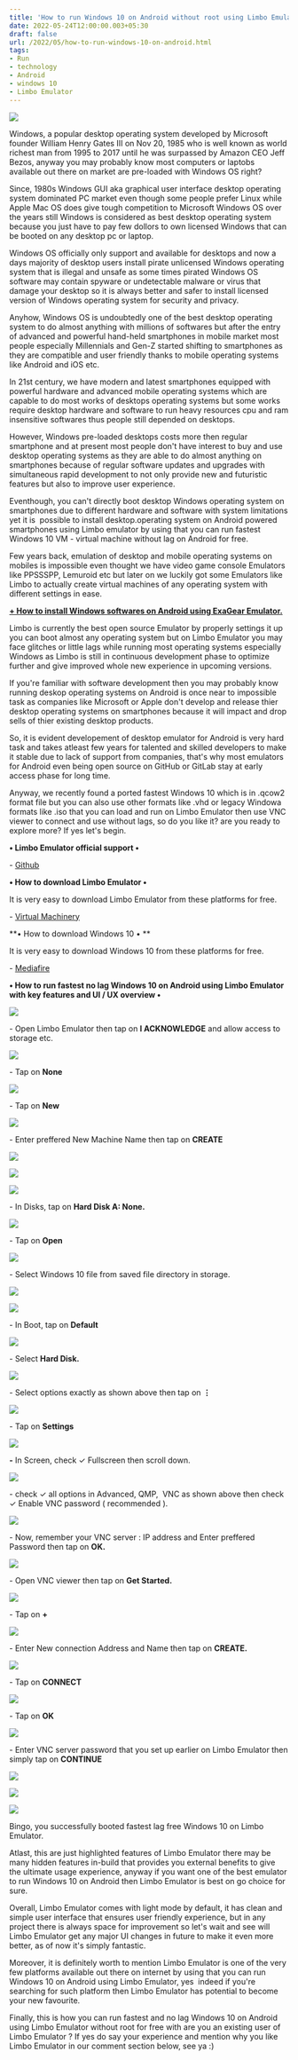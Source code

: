 ```yaml
---
title: 'How to run Windows 10 on Android without root using Limbo Emulator.'
date: 2022-05-24T12:00:00.003+05:30
draft: false
url: /2022/05/how-to-run-windows-10-on-android.html
tags: 
- Run
- technology
- Android
- windows 10
- Limbo Emulator
---
```


 [![](https://lh3.googleusercontent.com/-16LeWOa2cXc/Yo0a70FSHQI/AAAAAAAALLM/lje4KqU3rI4_9dC58Ppn1jTfJag1rioJQCNcBGAsYHQ/s1600/1653414633628631-0.png)](https://lh3.googleusercontent.com/-16LeWOa2cXc/Yo0a70FSHQI/AAAAAAAALLM/lje4KqU3rI4_9dC58Ppn1jTfJag1rioJQCNcBGAsYHQ/s1600/1653414633628631-0.png) 

  

Windows, a popular desktop operating system developed by Microsoft founder William Henry Gates III on Nov 20, 1985 who is well known as world richest man from 1995 to 2017 until he was surpassed by Amazon CEO Jeff Bezos, anyway you may probably know most computers or laptobs available out there on market are pre-loaded with Windows OS right?

  

Since, 1980s Windows GUI aka graphical user interface desktop operating system dominated PC market even though some people prefer Linux while Apple Mac OS does give tough competition to Microsoft Windows OS over the years still Windows is considered as best desktop operating system because you just have to pay few dollors to own licensed Windows that can be booted on any desktop pc or laptop.

  

Windows OS officially only support and available for desktops and now a days majority of desktop users install pirate unlicensed Windows operating system that is illegal and unsafe as some times pirated Windows OS software may contain spyware or undetectable malware or virus that damage your desktop so it is always better and safer to install licensed version of Windows operating system for security and privacy.

  

Anyhow, Windows OS is undoubtedly one of the best desktop operating system to do almost anything with millions of softwares but after the entry of advanced and powerful hand-held smartphones in mobile market most people especially Millennials and Gen-Z started shifting to smartphones as they are compatible and user friendly thanks to mobile operating systems like Android and iOS etc.

  

In 21st century, we have modern and latest smartphones equipped with powerful hardware and advanced mobile operating systems which are capable to do most works of desktops operating systems but some works require desktop hardware and software to run heavy resources cpu and ram insensitive softwares thus people still depended on desktops.

  

However, Windows pre-loaded desktops costs more then regular smartphone and at present most people don't have interest to buy and use desktop operating systems as they are able to do almost anything on smartphones because of regular software updates and upgrades with simultaneous rapid development to not only provide new and futuristic features but also to improve user experience.

  

Eventhough, you can't directly boot desktop Windows operating system on smartphones due to different hardware and software with system limitations yet it is  possible to install desktop.operating system on Android powered smartphones using Limbo emulator by using that you can run fastest Windows 10 VM - virtual machine without lag on Android for free.

  

Few years back, emulation of desktop and mobile operating systems on mobiles is impossible even thought we have video game console Emulators like PPSSSPP, Lemuroid etc but later on we luckily got some Emulators like Limbo to actually create virtual machines of any operating system with different settings in ease.

  

**[\+ How to install Windows softwares on Android using ExaGear Emulator.](https://www.techtracker.in/2022/05/how-to-install-windows-softwares-on.html)**

  

Limbo is currently the best open source Emulator by properly settings it up you can boot almost any operating system but on Limbo Emulator you may face glitches or little lags while running most operating systems especially Windows as Limbo is still in continuous development phase to optimize further and give improved whole new experience in upcoming versions.

  

If you're familiar with software development then you may probably know running deskop operating systems on Android is once near to impossible task as companies like Microsoft or Apple don't develop and release thier desktop operating systems on smartphones because it will impact and drop sells of thier existing desktop products.

  

So, it is evident developement of desktop emulator for Android is very hard task and takes atleast few years for talented and skilled developers to make it stable due to lack of support from companies, that's why most emulators for Android even being open source on GitHub or GitLab stay at early access phase for long time.

  

Anyway, we recently found a ported fastest Windows 10 which is in .qcow2 format file but you can also use other formats like .vhd or legacy Windowa formats like .iso that you can load and run on Limbo Emulator then use VNC viewer to connect and use without lags, so do you like it? are you ready to explore more? If yes let's begin.

  

**• Limbo Emulator official support •**

\- [Github](https://github.com/limboemu/limbo)

**• How to download Limbo Emulator •**

It is very easy to download Limbo Emulator from these platforms for free.

  

\- [Virtual Machinery](https://virtualmachinery.weebly.com/)

  

**• How to download Windows 10 • **

It is very easy to download Windows 10 from these platforms for free.

  

\- [Mediafire](https://www.mediafire.com/file/x207jy6tixxyvqv/Windows10.qcow2/file)

**• How to run fastest no lag Windows 10 on Android using Limbo Emulator with key features and UI / UX overview •**

 **[![](https://lh3.googleusercontent.com/-oBhmq0XqGFI/Yo1H48Qvt2I/AAAAAAAALNE/duA0OGraO4MNnPGbVnd6dCetvK0AY4--QCNcBGAsYHQ/s1600/1653426143727289-0.png)](https://lh3.googleusercontent.com/-oBhmq0XqGFI/Yo1H48Qvt2I/AAAAAAAALNE/duA0OGraO4MNnPGbVnd6dCetvK0AY4--QCNcBGAsYHQ/s1600/1653426143727289-0.png)** 

\- Open Limbo Emulator then tap on **I ACKNOWLEDGE** and allow access to storage etc.

 **[![](https://lh3.googleusercontent.com/-C9dnBMhf0Oc/Yo1H311s1cI/AAAAAAAALNA/JJZ7miByn88t2Qrc8ig2ufQaysqoCGWmACNcBGAsYHQ/s1600/1653426140255659-1.png)](https://lh3.googleusercontent.com/-C9dnBMhf0Oc/Yo1H311s1cI/AAAAAAAALNA/JJZ7miByn88t2Qrc8ig2ufQaysqoCGWmACNcBGAsYHQ/s1600/1653426140255659-1.png)** 

\- Tap on **None**

 **[![](https://lh3.googleusercontent.com/-scbLNPmj91Q/Yo1H2xvUEJI/AAAAAAAALM8/ZRLEsv9GY5AkOSMOxwYllo9cn66cwrDjQCNcBGAsYHQ/s1600/1653426136631834-2.png)](https://lh3.googleusercontent.com/-scbLNPmj91Q/Yo1H2xvUEJI/AAAAAAAALM8/ZRLEsv9GY5AkOSMOxwYllo9cn66cwrDjQCNcBGAsYHQ/s1600/1653426136631834-2.png)** 

\- Tap on **New**

 **[![](https://lh3.googleusercontent.com/-oLUwLXFCUyM/Yo1H2GzSL1I/AAAAAAAALM4/uvXTQmM6YbUczp0q7CSS_RiTXtzU0kmCwCNcBGAsYHQ/s1600/1653426132732878-3.png)](https://lh3.googleusercontent.com/-oLUwLXFCUyM/Yo1H2GzSL1I/AAAAAAAALM4/uvXTQmM6YbUczp0q7CSS_RiTXtzU0kmCwCNcBGAsYHQ/s1600/1653426132732878-3.png)** 

\- Enter preffered New Machine Name then tap on **CREATE**

 **[![](https://lh3.googleusercontent.com/-eR0ne_YVoyk/Yo1H1MRTKAI/AAAAAAAALM0/WskAcFhdbxkXcamKWhrtDk3lahahkPC_gCNcBGAsYHQ/s1600/1653426128779925-4.png)](https://lh3.googleusercontent.com/-eR0ne_YVoyk/Yo1H1MRTKAI/AAAAAAAALM0/WskAcFhdbxkXcamKWhrtDk3lahahkPC_gCNcBGAsYHQ/s1600/1653426128779925-4.png)** 

 [![](https://lh3.googleusercontent.com/-XpFvv0LmH8A/Yo1H0LquYBI/AAAAAAAALMw/tbhwWNRYgEU4Q01rWMMBOXSGID1LDmGEwCNcBGAsYHQ/s1600/1653426125297209-5.png)](https://lh3.googleusercontent.com/-XpFvv0LmH8A/Yo1H0LquYBI/AAAAAAAALMw/tbhwWNRYgEU4Q01rWMMBOXSGID1LDmGEwCNcBGAsYHQ/s1600/1653426125297209-5.png) 

  

 [![](https://lh3.googleusercontent.com/-FyF4lw2053w/Yo1HxPgBAvI/AAAAAAAALMs/1IgAoc1f8FoayalBSZCGJbP1vGcVhUMNgCNcBGAsYHQ/s1600/1653426112922962-6.png)](https://lh3.googleusercontent.com/-FyF4lw2053w/Yo1HxPgBAvI/AAAAAAAALMs/1IgAoc1f8FoayalBSZCGJbP1vGcVhUMNgCNcBGAsYHQ/s1600/1653426112922962-6.png) 

  

\- In Disks, tap on **Hard Disk A: None.**

 **[![](https://lh3.googleusercontent.com/-Q8U5-obg7Vc/Yo1HwBloFcI/AAAAAAAALMo/aQXQgBNe4CI5E3adD3qsNfYSm3repGjdQCNcBGAsYHQ/s1600/1653426109001789-7.png)](https://lh3.googleusercontent.com/-Q8U5-obg7Vc/Yo1HwBloFcI/AAAAAAAALMo/aQXQgBNe4CI5E3adD3qsNfYSm3repGjdQCNcBGAsYHQ/s1600/1653426109001789-7.png)** 

\- Tap on **Open**

  

 [![](https://lh3.googleusercontent.com/-v_KeShvB8q4/Yo1HvCsKe_I/AAAAAAAALMk/DteNgfHX0vQqmFPbbGB4SWlg9SCOVnb1QCNcBGAsYHQ/s1600/1653426105091152-8.png)](https://lh3.googleusercontent.com/-v_KeShvB8q4/Yo1HvCsKe_I/AAAAAAAALMk/DteNgfHX0vQqmFPbbGB4SWlg9SCOVnb1QCNcBGAsYHQ/s1600/1653426105091152-8.png) 

  

\- Select Windows 10 file from saved file directory in storage.

  

 [![](https://lh3.googleusercontent.com/-38p5Q_M3eCA/Yo1HuFC0p3I/AAAAAAAALMg/rRgJS48oWAgWKfD_WOu-wfdT9BxhJmRVwCNcBGAsYHQ/s1600/1653426101131751-9.png)](https://lh3.googleusercontent.com/-38p5Q_M3eCA/Yo1HuFC0p3I/AAAAAAAALMg/rRgJS48oWAgWKfD_WOu-wfdT9BxhJmRVwCNcBGAsYHQ/s1600/1653426101131751-9.png) 

  

 [![](https://lh3.googleusercontent.com/-Mi1PaTv3Gj4/Yo1HtMp9M8I/AAAAAAAALMc/_AMsNcw7-uwNrMBxnj5pcP0vbzJnJeW8ACNcBGAsYHQ/s1600/1653426096587322-10.png)](https://lh3.googleusercontent.com/-Mi1PaTv3Gj4/Yo1HtMp9M8I/AAAAAAAALMc/_AMsNcw7-uwNrMBxnj5pcP0vbzJnJeW8ACNcBGAsYHQ/s1600/1653426096587322-10.png) 

  

\- In Boot, tap on **Default**

 **[![](https://lh3.googleusercontent.com/-yUayyUeT2wI/Yo1HsFkU5HI/AAAAAAAALMY/nyuhB2suxKwK6tgWy19NfjZ8M2onILhhQCNcBGAsYHQ/s1600/1653426092588381-11.png)](https://lh3.googleusercontent.com/-yUayyUeT2wI/Yo1HsFkU5HI/AAAAAAAALMY/nyuhB2suxKwK6tgWy19NfjZ8M2onILhhQCNcBGAsYHQ/s1600/1653426092588381-11.png)** 

\- Select **Hard Disk.**

 **[![](https://lh3.googleusercontent.com/-GsbQz1rPlkw/Yo1HrPbq7DI/AAAAAAAALMU/Rzl6fCUCJqAx0N23e2SnY9gjLsXobtmsgCNcBGAsYHQ/s1600/1653426088672835-12.png)](https://lh3.googleusercontent.com/-GsbQz1rPlkw/Yo1HrPbq7DI/AAAAAAAALMU/Rzl6fCUCJqAx0N23e2SnY9gjLsXobtmsgCNcBGAsYHQ/s1600/1653426088672835-12.png)** 

\- Select options exactly as shown above then tap on **⋮**

  

 [![](https://lh3.googleusercontent.com/-P-nuUfPLmco/Yo1Hp7LBnXI/AAAAAAAALMQ/QzLxFX1btj04TqHb-trepnaz9KITuxf0gCNcBGAsYHQ/s1600/1653426083891008-13.png)](https://lh3.googleusercontent.com/-P-nuUfPLmco/Yo1Hp7LBnXI/AAAAAAAALMQ/QzLxFX1btj04TqHb-trepnaz9KITuxf0gCNcBGAsYHQ/s1600/1653426083891008-13.png) 

  

\- Tap on **Settings**

 **[![](https://lh3.googleusercontent.com/-jkKAjZztSnY/Yo1Ho26VS_I/AAAAAAAALMI/odbvGMJ8xacoGoLbLGRA8tTXH-Bu6LmLgCNcBGAsYHQ/s1600/1653426074620622-14.png)](https://lh3.googleusercontent.com/-jkKAjZztSnY/Yo1Ho26VS_I/AAAAAAAALMI/odbvGMJ8xacoGoLbLGRA8tTXH-Bu6LmLgCNcBGAsYHQ/s1600/1653426074620622-14.png)** 

**\-** In Screen, check ✓ Fullscreen then scroll down.

  

 [![](https://lh3.googleusercontent.com/-LyrjfFI1G-Q/Yo1HmpBN4GI/AAAAAAAALME/b9hYcoGZmIkpfumXJbn5pAeD0h74wG6bACNcBGAsYHQ/s1600/1653426063203019-15.png)](https://lh3.googleusercontent.com/-LyrjfFI1G-Q/Yo1HmpBN4GI/AAAAAAAALME/b9hYcoGZmIkpfumXJbn5pAeD0h74wG6bACNcBGAsYHQ/s1600/1653426063203019-15.png) 

  

\- check ✓ all options in Advanced, QMP,  VNC as shown above then check ✓ Enable VNC password ( recommended ).

  

 [![](https://lh3.googleusercontent.com/-_uwpjWMnifw/Yo1Hjk3ijvI/AAAAAAAALMA/KcybYKZ3LckQGq7T84v0E90X9XVfXnRPwCNcBGAsYHQ/s1600/1653426054065417-16.png)](https://lh3.googleusercontent.com/-_uwpjWMnifw/Yo1Hjk3ijvI/AAAAAAAALMA/KcybYKZ3LckQGq7T84v0E90X9XVfXnRPwCNcBGAsYHQ/s1600/1653426054065417-16.png) 

  

\- Now, remember your VNC server : IP address and Enter preffered Password then tap on **OK.**

 **[![](https://lh3.googleusercontent.com/-AUJrwLoLIgc/Yo1HhYCOUUI/AAAAAAAALL8/wBqMMXUqNLY9KygeV18lHA2EwW37hMLcgCNcBGAsYHQ/s1600/1653426044004009-17.png)](https://lh3.googleusercontent.com/-AUJrwLoLIgc/Yo1HhYCOUUI/AAAAAAAALL8/wBqMMXUqNLY9KygeV18lHA2EwW37hMLcgCNcBGAsYHQ/s1600/1653426044004009-17.png)** 

\- Open VNC viewer then tap on **Get Started.**

 **[![](https://lh3.googleusercontent.com/-iK9GgN75cIs/Yo1He5kwoGI/AAAAAAAALLw/ymhy2xBCT0gDOSiXR0MBMDwRtfxTNGsnACNcBGAsYHQ/s1600/1653426034636466-18.png)](https://lh3.googleusercontent.com/-iK9GgN75cIs/Yo1He5kwoGI/AAAAAAAALLw/ymhy2xBCT0gDOSiXR0MBMDwRtfxTNGsnACNcBGAsYHQ/s1600/1653426034636466-18.png)** 

\- Tap on **+**

  

 [![](https://lh3.googleusercontent.com/-a7fADy_ZLCw/Yo1HcY2QkDI/AAAAAAAALLs/I_P-wqH1NA8PVCLS3eRmoN7_r-F51Jj6QCNcBGAsYHQ/s1600/1653426024975032-19.png)](https://lh3.googleusercontent.com/-a7fADy_ZLCw/Yo1HcY2QkDI/AAAAAAAALLs/I_P-wqH1NA8PVCLS3eRmoN7_r-F51Jj6QCNcBGAsYHQ/s1600/1653426024975032-19.png) 

  

\- Enter New connection Address and Name then tap on **CREATE.**

 **[![](https://lh3.googleusercontent.com/-FCbaAJRHrqo/Yo1HZ1swjsI/AAAAAAAALLo/j70aC0esFO0uqAQfhbYO1jZ8K8A7woEmgCNcBGAsYHQ/s1600/1653426011079836-20.png)](https://lh3.googleusercontent.com/-FCbaAJRHrqo/Yo1HZ1swjsI/AAAAAAAALLo/j70aC0esFO0uqAQfhbYO1jZ8K8A7woEmgCNcBGAsYHQ/s1600/1653426011079836-20.png)** 

\- Tap on **CONNECT**

 **[![](https://lh3.googleusercontent.com/-PG9dNRVWQuI/Yo1HWoWsXSI/AAAAAAAALLk/uvvKSngY874PI1Fud7mf0-V1llVT6XyrACNcBGAsYHQ/s1600/1653426000530659-21.png)](https://lh3.googleusercontent.com/-PG9dNRVWQuI/Yo1HWoWsXSI/AAAAAAAALLk/uvvKSngY874PI1Fud7mf0-V1llVT6XyrACNcBGAsYHQ/s1600/1653426000530659-21.png)** 

\- Tap on **OK**

 **[![](https://lh3.googleusercontent.com/-g7RVKpyD5gY/Yo1HUHnOS0I/AAAAAAAALLg/p7_zwSiq1M0KYIUL8FZpazmiUPXkoyVyQCNcBGAsYHQ/s1600/1653425989660152-22.png)](https://lh3.googleusercontent.com/-g7RVKpyD5gY/Yo1HUHnOS0I/AAAAAAAALLg/p7_zwSiq1M0KYIUL8FZpazmiUPXkoyVyQCNcBGAsYHQ/s1600/1653425989660152-22.png)** 

\- Enter VNC server password that you set up earlier on Limbo Emulator then simply tap on **CONTINUE**

 **[![](https://lh3.googleusercontent.com/-KeICST2ngKM/Yo1HRW2XV7I/AAAAAAAALLc/--L6bUz938IyAeyE0IEdzyjbaFnQqCLowCNcBGAsYHQ/s1600/1653425981801134-23.png)](https://lh3.googleusercontent.com/-KeICST2ngKM/Yo1HRW2XV7I/AAAAAAAALLc/--L6bUz938IyAeyE0IEdzyjbaFnQqCLowCNcBGAsYHQ/s1600/1653425981801134-23.png)** 

 **[![](https://lh3.googleusercontent.com/-humN4msDtHA/Yo1HPalRqrI/AAAAAAAALLY/0a7b6XWre2Qf6KXBHb8l_ogk6XNotCnFQCNcBGAsYHQ/s1600/1653425972017451-24.png)](https://lh3.googleusercontent.com/-humN4msDtHA/Yo1HPalRqrI/AAAAAAAALLY/0a7b6XWre2Qf6KXBHb8l_ogk6XNotCnFQCNcBGAsYHQ/s1600/1653425972017451-24.png)** 

 **[![](https://lh3.googleusercontent.com/-ShAuGOOU_5s/Yo1HM3rqRgI/AAAAAAAALLU/m6-IWphifXUa8OV3XlGp1KQ_WZvB2gYKACNcBGAsYHQ/s1600/1653425957480637-25.png)](https://lh3.googleusercontent.com/-ShAuGOOU_5s/Yo1HM3rqRgI/AAAAAAAALLU/m6-IWphifXUa8OV3XlGp1KQ_WZvB2gYKACNcBGAsYHQ/s1600/1653425957480637-25.png)** 

Bingo, you successfully booted fastest lag free Windows 10 on Limbo Emulator.

  

Atlast, this are just highlighted features of Limbo Emulator there may be many hidden features in-build that provides you external benefits to give the ultimate usage experience, anyway if you want one of the best emulator to run Windows 10 on Android then Limbo Emulator is best on go choice for sure.  

  

Overall, Limbo Emulator comes with light mode by default, it has clean and simple user interface that ensures user friendly experience, but in any project there is always space for improvement so let's wait and see will Limbo Emulator get any major UI changes in future to make it even more better, as of now it's simply fantastic.

  

Moreover, it is definitely worth to mention Limbo Emulator is one of the very few platforms available out there on internet by using that you can run Windows 10 on Android using Limbo Emulator, yes  indeed if you're searching for such platform then Limbo Emulator has potential to become your new favourite.

  

Finally, this is how you can run fastest and no lag Windows 10 on Android using Limbo Emulator without root for free with are you an existing user of Limbo Emulator ? If yes do say your experience and mention why you like Limbo Emulator in our comment section below, see ya :)